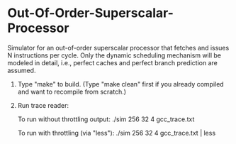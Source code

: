 # Out-Of-Order-Superscalar-Processor
Simulator for an out-of-order superscalar processor that fetches and issues N instructions per cycle. Only the dynamic scheduling mechanism will be modeled in detail, i.e., perfect caches and perfect branch prediction are assumed.

1. Type "make" to build.  (Type "make clean" first if you already compiled and want to recompile from scratch.)

2. Run trace reader:

   To run without throttling output:
   ./sim 256 32 4 gcc_trace.txt

   To run with throttling (via "less"):
   ./sim 256 32 4 gcc_trace.txt | less
